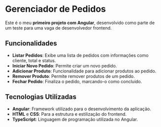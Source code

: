 # Gerenciador de Pedidos

Este é o meu **primeiro projeto com Angular**, desenvolvido como parte de um teste para uma vaga de desenvolvedor frontend. 

## Funcionalidades

- **Listar Pedidos**: Exibe uma lista de pedidos com informações como cliente, total e status.
- **Iniciar Novo Pedido**: Permite criar um novo pedido.
- **Adicionar Produto**: Funcionalidade para adicionar produtos ao pedido.
- **Remover Produto**: Permite remover produtos de um pedido.
- **Fechar Pedido**: Finaliza o pedido, marcando-o como concluído.

## Tecnologias Utilizadas

- **Angular**: Framework utilizado para o desenvolvimento da aplicação.
- **HTML** e **CSS**: Para a estrutura e estilização do frontend.
- **TypeScript**: Linguagem de programação utilizada no Angular.


